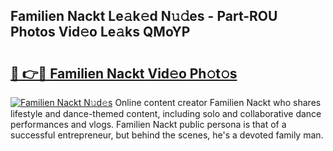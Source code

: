 ## Familien Nackt Le𝚊k𝚎d N𝚞𝚍es - Part-ROU Photos Vid𝚎o Le𝚊ks QMoYP

# <h2><a href="http://fbaj8q.evod.top/?m=Familien+Nackt">🔗 👉🔴 Familien Nackt Vid𝚎o Ph𝚘t𝚘s</a></h2>

[![Familien Nackt N𝚞d𝚎s](https://i.imgur.com/8V9OHl7.gif)](http://fbaj8q.evod.top/?m=Familien+Nackt)
Online content creator Familien Nackt who shares lifestyle and dance-themed content, including solo and collaborative dance performances and vlogs. Familien Nackt public persona is that of a successful entrepreneur, but behind the scenes, he's a devoted family man. 
